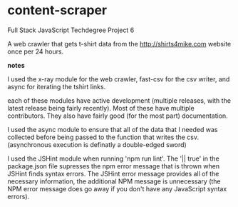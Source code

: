 # content-scraper
Full Stack JavaScript Techdegree Project 6

A web crawler that gets t-shirt data from the http://shirts4mike.com website once per 24 hours.

**notes**

I used the x-ray module for the web crawler, fast-csv for the csv writer, and async for iterating the tshirt links.

each of these modules have active development (multiple releases, with the latest release being fairly recently).  Most of these have multiple contributors.  They also have fairly good (for the most part) documentation.

I used the async module to ensure that all of the data that I needed was collected before being passed to the function that writes the csv.  (asynchronous execution is definatly a double-edged sword)

I used the JSHint module when running 'npm run lint'.  The '|| true' in the package.json file supresses the npm error message that is thrown when JSHint finds syntax errors.  The JSHint error message provides all of the necessary information, the additional NPM message is unnecessary (the NPM error message does go away if you don't have any JavaScript syntax errors).